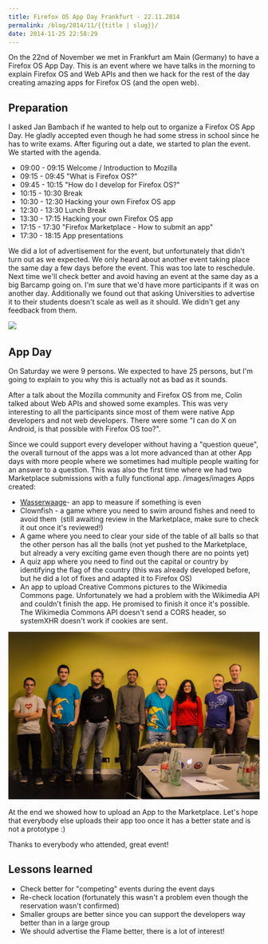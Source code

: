 ```yaml
---
title: Firefox OS App Day Frankfurt - 22.11.2014
permalink: /blog/2014/11/{{title | slug}}/
date: 2014-11-25 22:58:29
---
```


On the 22nd of November we met in Frankfurt am Main (Germany) to have a Firefox OS App Day. This is an event where we have talks in the morning to explain Firefox OS and Web APIs and then we hack for the rest of the day creating amazing apps for Firefox OS (and the open web).

## Preparation

I asked Jan Bambach if he wanted to help out to organize a Firefox OS App Day. He gladly accepted even though he had some stress in school since he has to write exams. After figuring out a date, we started to plan the event. We started with the agenda.

* 09:00 - 09:15 Welcome / Introduction to Mozilla
* 09:15 - 09:45 "What is Firefox OS?"
* 09:45 - 10:15 "How do I develop for Firefox OS?"
* 10:15 - 10:30 Break
* 10:30 - 12:30 Hacking your own Firefox OS app
* 12:30 - 13:30 Lunch Break
* 13:30 - 17:15 Hacking your own Firefox OS app
* 17:15 - 17:30 "Firefox Marketplace - How to submit an app"
* 17:30 - 18:15 App presentations

We did a lot of advertisement for the event, but unfortunately that didn't turn out as we expected. We only heard about another event taking place the same day a few days before the event. This was too late to reschedule. Next time we'll check better and avoid having an event at the same day as a big Barcamp going on. I'm sure that we'd have more participants if it was on another day. Additionally we found out that asking Universities to advertise it to their students doesn't scale as well as it should. We didn't get any feedback from them.

[![](https://farm8.staticflickr.com/7564/15692584017_1de6b03b7a_b.jpg)](https://farm8.staticflickr.com/7564/15692584017_1de6b03b7a_b.jpg)

## App Day

On Saturday we were 9 persons. We expected to have 25 persons, but I'm going to explain to you why this is actually not as bad as it sounds.

After a talk about the Mozilla community and Firefox OS from me, Colin talked about Web APIs and showed some examples. This was very interesting to all the participants since most of them were native App developers and not web developers. There were some "I can do X on Android, is that possible with Firefox OS too?".

Since we could support every developer without having a "question queue", the overall turnout of the apps was a lot more advanced than at other App days with more people where we sometimes had multiple people waiting for an answer to a question. This was also the first time where we had two Marketplace submissions with a fully functional app.
/images/images
Apps created:

*   [Wasserwaage](https://marketplace.firefox.com/app/wasserwaage-lite?src=search)- an app to measure if something is even
*   Clownfish - a game where you need to swim around fishes and need to avoid them  (still awaiting review in the Marketplace, make sure to check it out once it's reviewed!)
*   A game where you need to clear your side of the table of all balls so that the other person has all the balls (not yet pushed to the Marketplace, but already a very exciting game even though there are no points yet)
*   A quiz app where you need to find out the capital or country by identifying the flag of the country (this was already developed before, but he did a lot of fixes and adapted it to Firefox OS)
*   An app to upload Creative Commons pictures to the Wikimedia Commons page. Unfortunately we had a problem with the Wikimedia API and couldn't finish the app. He promised to finish it once it's possible. The Wikimedia Commons API doesn't send a CORS header, so systemXHR doesn't work if cookies are sent.

[![B3Jr9DnIMAAlbvK.jpg_large](/images/2014/11/B3Jr9DnIMAAlbvK.jpg_large.jpg)](/images/2014/11/B3Jr9DnIMAAlbvK.jpg_large.jpg)

At the end we showed how to upload an App to the Marketplace. Let's hope that everybody else uploads their app too once it has a better state and is not a prototype :)

Thanks to everybody who attended, great event!

## Lessons learned

*   Check better for "competing" events during the event days
*   Re-check location (fortunately this wasn't a problem even though the reservation wasn't confirmed)
*   Smaller groups are better since you can support the developers way better than in a large group
*   We should advertise the Flame better, there is a lot of interest!
